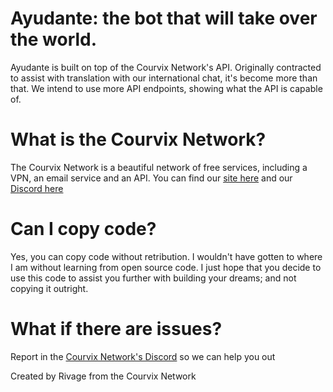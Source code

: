 # Ayudante: the bot that will take over the world.
Ayudante is built on top of the Courvix Network's API. Originally contracted to assist with translation with our international chat, it's become more than that. We intend to use more API endpoints, showing what the API is capable of.

# What is the Courvix Network?
The Courvix Network is a beautiful network of free services, including a VPN, an email service and an API. You can find our [site here](https://courvix.com) and our [Discord here](https://discord.gg/EuxrbcvJAS)
# Can I copy code?
Yes, you can copy code without retribution. I wouldn't have gotten to where I am without learning from open source code. I just hope that you decide to use this code to assist you further with building your dreams; and not copying it outright.

# What if there are issues?
Report in the [Courvix Network's Discord](https://discord.gg/EuxrbcvJAS) so we can help you out

Created by Rivage from the Courvix Network
